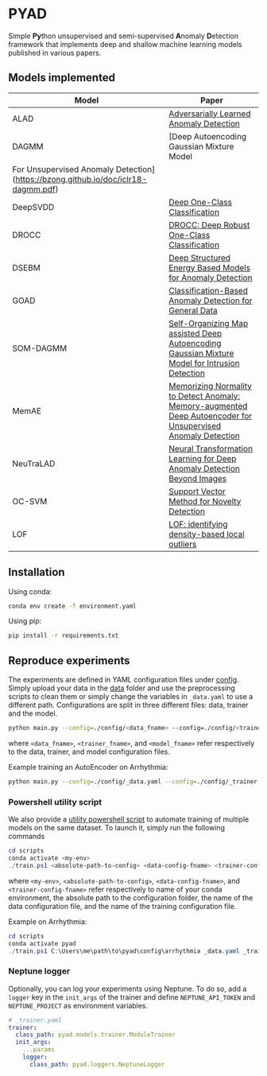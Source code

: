 # PYAD

Simple **Py**thon unsupervised and semi-supervised **A**nomaly **D**etection framework that implements deep and shallow machine learning models published in various papers.

## Models implemented

| Model     | Paper |
| --------- | ----- |
| ALAD      | [Adversarially Learned Anomaly Detection](https://arxiv.org/abs/1812.02288) |
| DAGMM     | [Deep Autoencoding Gaussian Mixture Model
For Unsupervised Anomaly Detection](https://bzong.github.io/doc/iclr18-dagmm.pdf) |
| DeepSVDD  | [Deep One-Class Classification](https://proceedings.mlr.press/v80/ruff18a.html) |
| DROCC | [DROCC: Deep Robust One-Class Classification](https://arxiv.org/abs/2002.12718) |
| DSEBM     | [Deep Structured Energy Based Models for Anomaly Detection](https://arxiv.org/abs/1605.07717) |
| GOAD | [Classification-Based Anomaly Detection for General Data](https://arxiv.org/abs/2005.02359) |
| SOM-DAGMM | [Self-Organizing Map assisted Deep Autoencoding Gaussian Mixture Model for Intrusion Detection](https://arxiv.org/pdf/2008.12686.pdf) |
| MemAE | [Memorizing Normality to Detect Anomaly: Memory-augmented Deep Autoencoder for Unsupervised Anomaly Detection](https://arxiv.org/abs/1904.02639) |
| NeuTraLAD | [Neural Transformation Learning for Deep Anomaly Detection Beyond Images](https://arxiv.org/abs/2103.16440) |
| OC-SVM | [Support Vector Method for Novelty Detection](https://proceedings.neurips.cc/paper/1999/file/8725fb777f25776ffa9076e44fcfd776-Paper.pdf) |
| LOF | [LOF: identifying density-based local outliers](https://dl.acm.org/doi/10.1145/335191.335388) |

## Installation

Using conda:

```bash
conda env create -f environment.yaml
```

Using pip:

```bash
pip install -r requirements.txt
```

## Reproduce experiments

The experiments are defined in YAML configuration files under [config](./config). Simply upload your data in the [data](./data) folder and use the preprocessing scripts to clean them or simply change the variables in `_data.yaml` to use a different path. Configurations are split in three different files: data, trainer and the model.

```bash
python main.py --config=./config/<data_fname> --config=./config/<trainer_fname> --config=./config/<model_fname>
```

where `<data_fname>`, `<trainer_fname>`, and `<model_fname>` refer respectively to the data, trainer, and model configuration files.

Example training an AutoEncoder on Arrhythmia:

```bash
python main.py --config=./config/_data.yaml --config=./config/_trainer.yaml --config=./config/autoencoder.yaml
```

### Powershell utility script

We also provide a [utility powershell script](./scripts/train.ps1) to automate training of multiple models on the same dataset. To launch it, simply run the following commands

```powershell
cd scripts
conda activate <my-env>
./train.ps1 <absolute-path-to-config> <data-config-fname> <trainer-config-fname>
```

where `<my-env>`, `<absolute-path-to-config>`, `<data-config-fname>`, and `<trainer-config-fname>` refer respectively to name of your conda environment, the absolute path to the configuration folder, the name of the data configuration file, and the name of the training configuration file.

Example on Arrhythmia:

```powershell
cd scripts
conda activate pyad
./train.ps1 C:\Users\me\path\to\pyad\config\arrhythmia _data.yaml _trainer.yaml
```

### Neptune logger

Optionally, you can log your experiments using Neptune. To do so, add a `logger` key in the `init_args` of the trainer and define `NEPTUNE_API_TOKEN` and `NEPTUNE_PROJECT` as environment variables.

```yaml
# _trainer.yaml
trainer:
  class_path: pyad.models.trainer.ModuleTrainer
  init_args:
    ...params
    logger:
      class_path: pyad.loggers.NeptuneLogger
```
